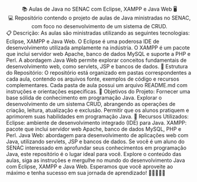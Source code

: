 <div align="center">📚 Aulas de Java no SENAC com Eclipse, XAMPP e Java Web 🖥️</div>
<div align="center">💻 Repositório contendo o projeto de aulas de Java ministradas no SENAC, com foco no desenvolvimento de um sistema de CRUD.</div>
📋 Descrição:
As aulas são ministradas utilizando as seguintes tecnologias: Eclipse, XAMPP e Java Web.
O Eclipse é uma poderosa IDE de desenvolvimento utilizada amplamente na indústria.
O XAMPP é um pacote que inclui servidor web Apache, banco de dados MySQL e suporte a PHP e Perl.
A abordagem Java Web permite explorar conceitos fundamentais de desenvolvimento web, como servlets, JSP e bancos de dados.
📂 Estrutura do Repositório:
O repositório está organizado em pastas correspondentes a cada aula, contendo os arquivos fonte, exemplos de código e recursos complementares.
Cada pasta de aula possui um arquivo README.md com instruções e orientações específicas.
🎯 Objetivos do Projeto:
Fornecer uma base sólida de conhecimento em programação Java.
Explorar o desenvolvimento de um sistema CRUD, abrangendo as operações de criação, leitura, atualização e exclusão.
Permitir que os alunos pratiquem e aprimorem suas habilidades em programação Java.
🚀 Recursos Utilizados:
Eclipse: ambiente de desenvolvimento integrado (IDE) para Java.
XAMPP: pacote que inclui servidor web Apache, banco de dados MySQL, PHP e Perl.
Java Web: abordagem para desenvolvimento de aplicações web com Java, utilizando servlets, JSP e bancos de dados.
Se você é um aluno do SENAC interessado em aprofundar seus conhecimentos em programação Java, este repositório é o lugar ideal para você. Explore o conteúdo das aulas, siga as instruções e mergulhe no mundo do desenvolvimento Java com Eclipse, XAMPP e Java Web. Esperamos que você aproveite ao máximo e tenha sucesso em sua jornada de aprendizado! 🌟👨‍💻👩‍💻
